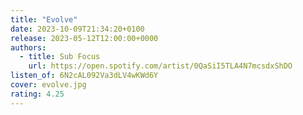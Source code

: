 ```yaml
---
title: "Evolve"
date: 2023-10-09T21:34:20+0100
release: 2023-05-12T12:00:00+0000
authors:
  - title: Sub Focus
    url: https://open.spotify.com/artist/0QaSiI5TLA4N7mcsdxShDO
listen_of: 6N2cAL092Va3dLV4wKWd6Y
cover: evolve.jpg
rating: 4.25
---
```

